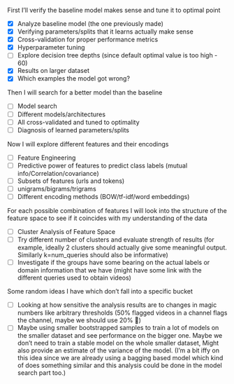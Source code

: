 First I’ll verify the baseline model makes sense and tune it to optimal point
- [x] Analyze baseline model (the one previously made)
- [x] Verifying parameters/splits that it learns actually make sense
- [x] Cross-validation for proper performance metrics
- [x] Hyperparameter tuning 
- [ ] Explore decision tree depths (since default optimal value is too high - 60)
- [x] Results on larger dataset
- [x] Which examples the model got wrong?
 
Then I will search for a better model than the baseline
- [ ] Model search
- [ ] Different models/architectures
- [ ] All cross-validated and tuned to optimality
- [ ] Diagnosis of learned parameters/splits
 
Now I will explore different features and their encodings 
- [ ] Feature Engineering
- [ ] Predictive power of features to predict class labels (mutual info/Correlation/covariance)
- [ ] Subsets of features (urls and tokens)
- [ ] unigrams/bigrams/trigrams
- [ ] Different encoding methods (BOW/tf-idf/word embeddings)
 
For each possible combination of features I will look into the structure of the feature space to see if it coincides with my understanding of the data
- [ ] Cluster Analysis of Feature Space 
- [ ] Try different number of clusters and evaluate strength of results (for example, ideally 2 clusters should actually give some meaningful output. Similarly k=num_queries should also be informative)
- [ ] Investigate if the groups have some bearing on the actual labels or domain information that we have (might have some link with the different queries used to obtain videos)
 
Some random ideas I have which don’t fall into a specific bucket
- [ ] Looking at how sensitive the analysis results are to changes in magic numbers like arbitrary thresholds (50% flagged videos in a channel flags the channel, maybe we should use 20% 🤷‍)
- [ ] Maybe using smaller bootstrapped samples to train a lot of models on the smaller dataset and see performance on the bigger one. Maybe we don’t need to train a stable model on the whole smaller dataset, Might also provide an estimate of the variance of the model. (I’m a bit iffy on this idea since we are already using a bagging based model which kind of does something similar and this analysis could be done in the model search part too.)
